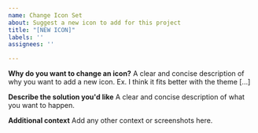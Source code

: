 ```yaml
---
name: Change Icon Set
about: Suggest a new icon to add for this project
title: "[NEW ICON]"
labels: ''
assignees: ''

---
```


**Why do you want to change an icon?**
A clear and concise description of why you want to add a new icon. Ex. I think it fits better with the theme [...]

**Describe the solution you'd like**
A clear and concise description of what you want to happen.

**Additional context**
Add any other context or screenshots here.
